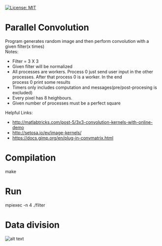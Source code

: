 [![License: MIT](https://img.shields.io/badge/License-MIT-yellow.svg)](https://opensource.org/licenses/MIT)
# Parallel Convolution

Program generates random image and then perform convolution with a given filter(x times) <br /> 
Notes:
* Filter = 3 X 3
* Given filter will be normalized
* All processes are workers. Process 0 just send user input in the other processes. After that process 0 is a worker. In the end <br />
  process 0 print some results
* Timers only includes computation and messages(pre/post-procesing is excluded)
* Every pixel has 8 heighbours. 
* Given number of processes must be a perfect square

Helpful Links:
* http://matlabtricks.com/post-5/3x3-convolution-kernels-with-online-demo
* http://setosa.io/ev/image-kernels/
* https://docs.gimp.org/en/plug-in-convmatrix.html

# Compilation
make

# Run
mpiexec -n 4 ./filter

# Data division
![alt text](https://github.com/PetropoulakisPanagiotis/parallel_convolution/blob/master/images/1.png)
